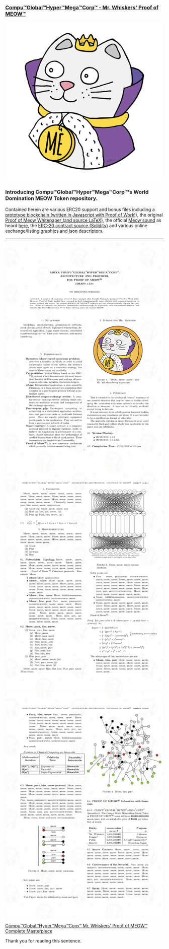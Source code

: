 ### [Compu™Global™Hyper™Mega™Corp™ - Mr. Whiskers' Proof of MEOW™](./Compu_Global_Hyper_Mega_Corp____Mr__Whiskers__Proof_of_MEOW_.pdf)

<div style="text-align: center">
<img src="./images/proofofmeow_mrwhiskers_nocoin.png">
</div>

### Introducing Compu™Global™Hyper™Mega™Corp™'s World Domination MEOW Token repository. 
Contained herein are various ERC20 support and bonus files including a [prototype blockchain (written in Javascript with Proof of Work!)](./simpleblockchain/index.js), the original [Proof of Meow Whitepaper (and source LaTeX)](./LaTeX/Compu™Global™Hyper™Mega™Corp™-Mr.Whiskers-Proof-of-MEOW™/Compu™Global™Hyper™Mega™Corp™-Mr.Whiskers-Proof-of-MEOW™.tex), the official [Meow sound](./html-src/mrwhiskers_meow.m4a) as heard [here](https://compuglobalhypermegacorp.com/), the [ERC-20 contract source (Solidity)](./contracts/World_Domination_MEOW.sol)  and various online exchange/listing graphics and json descriptors.

<hr>

<div style="text-align: center">
<img src="./images/proofofmeow_mrwhiskers_1.png">
<img src="./images/proofofmeow_mrwhiskers_2.png">
<img src="./images/proofofmeow_mrwhiskers_3.png">
</div>

[Compu™Global™Hyper™Mega™Corp™ Mr. Whiskers' Proof of MEOW™ Complete Masterpiece](./whitepaper-pdf/Compu_Global_Hyper_Mega_Corp____Mr__Whiskers__Proof_of_MEOW_.pdf)

Thank you for reading this sentence.